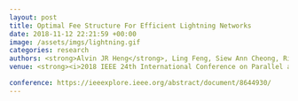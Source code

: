 ```yaml
---
layout: post
title: Optimal Fee Structure For Efficient Lightning Networks
date: 2018-11-12 22:21:59 +00:00
image: /assets/imgs/lightning.gif
categories: research
authors: <strong>Alvin JR Heng</strong>, Ling Feng, Siew Ann Cheong, Rick Siow Mong Goh
venue: <strong><i>2018 IEEE 24th International Conference on Parallel and Distributed Systems (ICPADS)</i></strong>

conference: https://ieeexplore.ieee.org/abstract/document/8644930/
---
```

